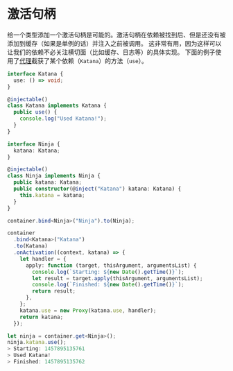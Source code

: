 # 激活句柄

给一个类型添加一个激活句柄是可能的。激活句柄在依赖被找到后、但是还没有被添加到缓存（如果是单例的话）并注入之前被调用。
这非常有用，因为这样可以让我们的依赖不必关注横切面（比如缓存、日志等）的具体实现。
下面的例子使用了[代理](https://developer.mozilla.org/en-US/docs/Web/JavaScript/Reference/Global_Objects/Proxy)截获了某个依赖（`Katana`）的方法（`use`）。

```ts
interface Katana {
  use: () => void;
}

@injectable()
class Katana implements Katana {
  public use() {
    console.log("Used Katana!");
  }
}

interface Ninja {
  katana: Katana;
}

@injectable()
class Ninja implements Ninja {
  public katana: Katana;
  public constructor(@inject("Katana") katana: Katana) {
    this.katana = katana;
  }
}
```

```ts
container.bind<Ninja>("Ninja").to(Ninja);

container
  .bind<Katana>("Katana")
  .to(Katana)
  .onActivation((context, katana) => {
    let handler = {
      apply: function (target, thisArgument, argumentsList) {
        console.log(`Starting: ${new Date().getTime()}`);
        let result = target.apply(thisArgument, argumentsList);
        console.log(`Finished: ${new Date().getTime()}`);
        return result;
      },
    };
    katana.use = new Proxy(katana.use, handler);
    return katana;
  });
```

```ts
let ninja = container.get<Ninja>();
ninja.katana.use();
> Starting: 1457895135761
> Used Katana!
> Finished: 1457895135762
```
